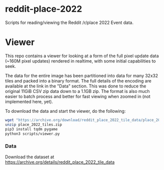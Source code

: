 # reddit-place-2022
Scripts for reading/viewing the Reddit /r/place 2022 Event data.

# Viewer
This repo contains a viewer for looking at a form of the full pixel update data (~160M pixel updates) rendered in realtime, with some initial capabilities to seek. 

The data for the entire image has been partitioned into data for many 32x32 tiles and packed into a binary format. The full details of the encoding are available at the link in the "Data" section. This was done to reduce the original 11GiB CSV zip data down to a 1.1GB zip. The format is also much easier to batch process and better for fast viewing when zoomed in (not implemented here, yet).

To download the data and start the viewer, do the following:
```bash
wget "https://archive.org/download/reddit_place_2022_tile_data/place_2022_tiles.zip"
unzip place_2022_tiles.zip
pip3 install tqdm pygame
python3 scripts/viewer.py
```

### Data
Download the dataset at https://archive.org/details/reddit_place_2022_tile_data
